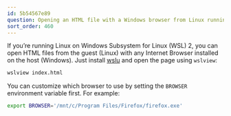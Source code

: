 ```yaml
---
id: 5b54567e89
question: Opening an HTML file with a Windows browser from Linux running on WSL
sort_order: 460
---
```


If you’re running Linux on Windows Subsystem for Linux (WSL) 2, you can open HTML files from the guest (Linux) with any Internet Browser installed on the host (Windows). Just install [wslu](https://wslutiliti.es/wslu/install.html) and open the page using `wslview`:

```bash
wslview index.html
```

You can customize which browser to use by setting the `BROWSER` environment variable first. For example:

```bash
export BROWSER='/mnt/c/Program Files/Firefox/firefox.exe'
```